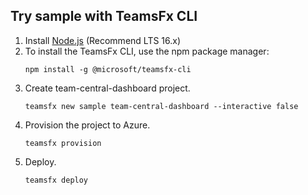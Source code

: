 ## Try sample with TeamsFx CLI

1. Install [Node.js](https://nodejs.org/en/download/) (Recommend LTS 16.x)
1. To install the TeamsFx CLI, use the npm package manager:
    ```
    npm install -g @microsoft/teamsfx-cli
    ```
1. Create team-central-dashboard project.
    ```
    teamsfx new sample team-central-dashboard --interactive false
    ```
1. Provision the project to Azure.
    ```
    teamsfx provision
    ```
1. Deploy.
    ```
    teamsfx deploy
    ```